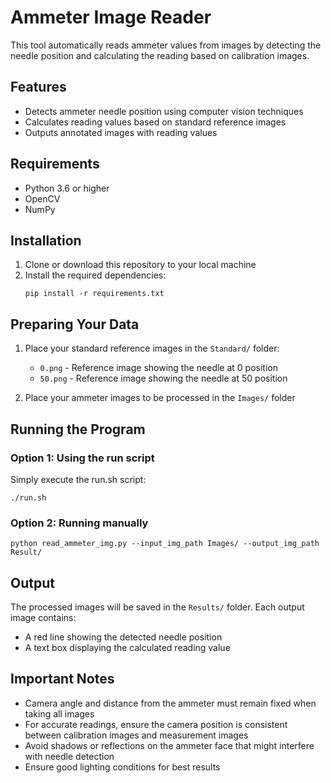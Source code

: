 # Ammeter Image Reader

This tool automatically reads ammeter values from images by detecting the needle position and calculating the reading based on calibration images.

## Features

- Detects ammeter needle position using computer vision techniques
- Calculates reading values based on standard reference images
- Outputs annotated images with reading values

## Requirements

- Python 3.6 or higher
- OpenCV
- NumPy

## Installation

1. Clone or download this repository to your local machine
2. Install the required dependencies:
   ```
   pip install -r requirements.txt
   ```

## Preparing Your Data

1. Place your standard reference images in the `Standard/` folder:
   - `0.png` - Reference image showing the needle at 0 position
   - `50.png` - Reference image showing the needle at 50 position

2. Place your ammeter images to be processed in the `Images/` folder

## Running the Program

### Option 1: Using the run script
Simply execute the run.sh script:
```
./run.sh
```

### Option 2: Running manually
```
python read_ammeter_img.py --input_img_path Images/ --output_img_path Result/
```

## Output

The processed images will be saved in the `Results/` folder. Each output image contains:
- A red line showing the detected needle position
- A text box displaying the calculated reading value

## Important Notes

- Camera angle and distance from the ammeter must remain fixed when taking all images
- For accurate readings, ensure the camera position is consistent between calibration images and measurement images
- Avoid shadows or reflections on the ammeter face that might interfere with needle detection
- Ensure good lighting conditions for best results
